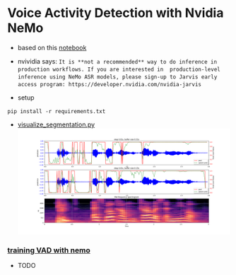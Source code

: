 # Voice Activity Detection with Nvidia NeMo
* based on this [notebook](https://github.com/NVIDIA/NeMo/blob/v1.0.0/tutorials/asr/07_Online_Offline_Microphone_VAD_Demo.ipynb)
 
* nvividia says: `It is **not a recommended** way to do inference in production workflows. If you are interested in 
  production-level inference using NeMo ASR models, please sign-up to Jarvis early access program: https://developer.nvidia.com/nvidia-jarvis`

* setup
```shell
pip install -r requirements.txt
```
* [visualize_segmentation.py](scripts/visualize_segmentation.py)
![image](images/vad_demo.png)

### [training VAD with nemo](https://github.com/NVIDIA/NeMo/blob/main/tutorials/asr/Voice_Activity_Detection.ipynb)
* TODO